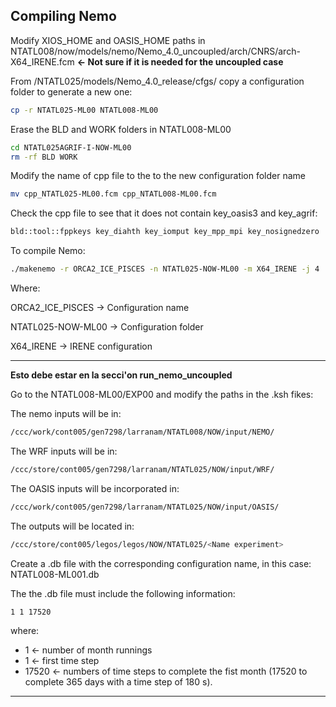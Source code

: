 ## Compiling Nemo

Modify XIOS_HOME and OASIS_HOME paths in NTATL008/now/models/nemo/Nemo_4.0_uncoupled/arch/CNRS/arch-X64_IRENE.fcm **<- Not sure if it is needed for the uncoupled case**

From /NTATL025/models/Nemo_4.0_release/cfgs/ copy a configuration folder to generate a new one:

```bash
cp -r NTATL025-ML00 NTATL008-ML00
```

Erase the BLD and WORK folders in NTATL008-ML00

```bash
cd NTATL025AGRIF-I-NOW-ML00
rm -rf BLD WORK
```

Modify the name of cpp file to the to the new configuration folder name

```bash
mv cpp_NTATL025-ML00.fcm cpp_NTATL008-ML00.fcm
```

Check the cpp file to see that it does not contain key_oasis3 and key_agrif:

```bash
bld::tool::fppkeys key_diahth key_iomput key_mpp_mpi key_nosignedzero
```

To compile Nemo:

```bash
./makenemo -r ORCA2_ICE_PISCES -n NTATL025-NOW-ML00 -m X64_IRENE -j 4
```
Where:

ORCA2_ICE_PISCES &rarr; Configuration name

NTATL025-NOW-ML00 &rarr; Configuration folder

X64_IRENE &rarr; IRENE configuration

---
**Esto debe estar en la secci'on run_nemo_uncoupled**

Go to the NTATL008-ML00/EXP00 and modify the paths in the .ksh fikes:

The nemo inputs will be in:
```bash
/ccc/work/cont005/gen7298/larranam/NTATL008/NOW/input/NEMO/
```

The WRF inputs will be in:
```bash
/ccc/store/cont005/gen7298/larranam/NTATL025/NOW/input/WRF/
```

The OASIS inputs will be incorporated in:

```bash
/ccc/work/cont005/gen7298/larranam/NTATL025/NOW/input/OASIS/
```

The outputs will be located in:

```bash
/ccc/store/cont005/legos/legos/NOW/NTATL025/<Name experiment>
```

Create a .db file with the corresponding configuration name, in this case: NTATL008-ML001.db

The the .db file must include the following information:

```bash
1 1 17520
```

where:

- 1 &larr; number of month runnings
- 1 &larr; first time step
- 17520 &larr; numbers of time steps to complete the fist month (17520 to complete 365 days with a time step of 180 s).

---

